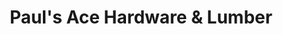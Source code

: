 ---
title: "Paul's Ace Hardware & Lumber"
url: /tempe/pauls-ace-hardware-und-lumber/
shop: Baumarkt
---